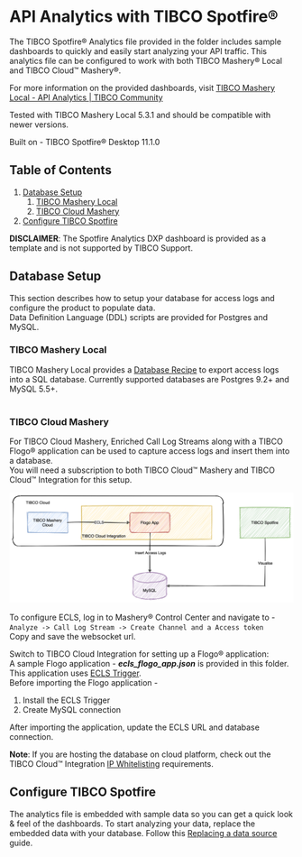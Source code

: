 # API Analytics with TIBCO Spotfire®

The TIBCO Spotfire® Analytics file provided in the folder includes sample dashboards to quickly and easily start analyzing your API traffic. This analytics file can be configured to work with both TIBCO Mashery® Local and TIBCO Cloud™ Mashery®.

For more information on the provided dashboards, visit [TIBCO Mashery Local - API Analytics | TIBCO Community](https://community.tibco.com/wiki/tibco-mashery-local-api-analytics)

Tested with TIBCO Mashery Local 5.3.1 and should be compatible with newer versions.

Built on - TIBCO Spotfire® Desktop 11.1.0


## Table of Contents
1. [Database Setup](#database-setup)
    1. [TIBCO Mashery Local](#tibco-mashery-local)
    2. [TIBCO Cloud Mashery](#tibco-cloud-mashery)
2. [Configure TIBCO Spotfire](#configure-tibco-spotfire)  


**DISCLAIMER**: The Spotfire Analytics DXP dashboard is provided as a template and is not supported by TIBCO Support.

## Database Setup
This section describes how to setup your database for access logs and configure the product to populate data.  
Data Definition Language (DDL) scripts are provided for Postgres and MySQL.

### **TIBCO Mashery Local**
TIBCO Mashery Local provides a [Database Recipe](https://docs.tibco.com/pub/mash-local/5.4.0/doc/html/GUID-4036FB07-6A96-4536-BF21-73B26CF7778C.html) to export access logs into a SQL database. Currently supported databases are Postgres 9.2+ and MySQL 5.5+.<br><br>

### **TIBCO Cloud Mashery**
For TIBCO Cloud Mashery, Enriched Call Log Streams along with a TIBCO Flogo® application can be used to capture access logs and insert them into a database.   
You will need a subscription to both TIBCO Cloud™ Mashery and TIBCO Cloud™ Integration for this setup. 

![High Level Design](./assets/high-level-design.png)

To configure ECLS, log in to Mashery® Control Center and navigate to -  
`Analyze -> Call Log Stream -> Create Channel and a Access token `  
Copy and save the websocket url.


Switch to TIBCO Cloud Integration for setting up a Flogo® application:  
A sample Flogo application - ***ecls_flogo_app.json*** is provided in this folder. This application uses [ECLS Trigger](https://github.com/mmussett/flogo-components/tree/master/trigger/ecls).   
Before importing the Flogo application -  
1. Install the ECLS Trigger
2. Create MySQL connection

After importing the application, update the ECLS URL and database connection.

**Note**: If you are hosting the database on cloud platform, check out the TIBCO Cloud™ Integration [IP Whitelisting](https://integration.cloud.tibco.com/docs/tci/getstarted/reference/whitelisting.html) requirements.



## Configure TIBCO Spotfire
The analytics file is embedded with sample data so you can get a quick look & feel of the dashboards. To start analyzing your data, replace the embedded data with your database. Follow this [Replacing a data source](https://docs.tibco.com/pub/spotfire_server/7.11.0/doc/html/en-US/TIB_sfire-bauthor-consumer_usersguide/GUID-12C512A3-0301-4E1C-A07C-55F50A6FFE25.html) guide.
